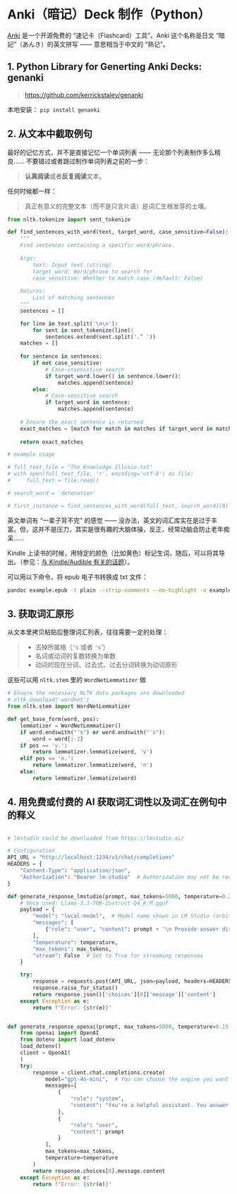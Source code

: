 # Anki（暗记）Deck 制作（Python）

[Anki](https://apps.ankiweb.net/) 是一个开源免费的 “速记卡（Flashcard）工具”。Anki 这个名称是日文 “暗記”（あんき）的英文拼写 —— 意思相当于中文的 “熟记”。

## 1. Python Library for Generting Anki Decks: genanki

> https://github.com/kerrickstaley/genanki

本地安装： `pip install genanki`

## 2. 从文本中截取例句

最好的记忆方式，并不是直接记忆一个单词列表 —— 无论那个列表制作多么精良…… 不要错过或者跳过制作单词列表之前的一步：

> **认真阅读**或者**反复阅读**文本。

任何时候都一样：

> 真正有意义的完整文本（而不是只言片语）是词汇生根发芽的土壤。

```python
from nltk.tokenize import sent_tokenize

def find_sentences_with_word(text, target_word, case_sensitive=False):
    """
    Find sentences containing a specific word/phrase.
    
    Args:
        text: Input text (string)
        target_word: Word/phrase to search for
        case_sensitive: Whether to match case (default: False)
    
    Returns:
        List of matching sentences
    """
    sentences = []

    for line in text.split('\n\n'):
        for sent in sent_tokenize(line):
            sentences.extend(sent.split('.” '))
    matches = []
    
    for sentence in sentences:
        if not case_sensitive:
            # Case-insensitive search
            if target_word.lower() in sentence.lower():
                matches.append(sentence)
        else:
            # Case-sensitive search
            if target_word in sentence:
                matches.append(sentence)
    
    # Ensure the exact sentence is returned
    exact_matches = [match for match in matches if target_word in match]
    
    return exact_matches

# example usage

# full_text_file = "The Knowledge Illusio.txt"
# with open(full_text_file, 'r', encoding='utf-8') as file:
#     full_text = file.read()

# search_word = 'detonation'

# first_instance = find_sentences_with_word(full_text, search_word)[0]

```

英文单词有 “一辈子背不完” 的感觉 —— 没办法，英文的词汇库实在是过于丰富。但，这并不是压力，其实是很有趣的大脑体操，反正，经常动脑会防止老年痴呆……

Kindle 上读书的时候，用特定的颜色（比如黄色）标记生词，随后，可以将其导出。（参见：[与 Kindle/Audible 有关的话题](kindle.md)）。

可以用以下命令，将 epub 电子书转换成 txt 文件：

```bash
pandoc example.epub -t plain --strip-comments --no-highlight -o example.txt
```

## 3. 获取词汇原形

从文本里拷贝粘贴后整理词汇列表，往往需要一定的处理：

> * 去掉所属格（`’s` 或者 `'s`'）
> * 名词或动词的复数转换为单数
> * 动词的现在分词、过去式、过去分词转换为动词原形

这些可以用 `nltk.stem` 里的 `WordNetLemmatizer` 做

```python
# Ensure the necessary NLTK data packages are downloaded
# nltk.download('wordnet')
from nltk.stem import WordNetLemmatizer

def get_base_form(word, pos):
    lemmatizer = WordNetLemmatizer()
    if word.endswith("’s") or word.endswith("'s"):
        word = word[:-2]
    if pos == 'v.':
        return lemmatizer.lemmatize(word, 'v')
    elif pos == 'n.':
        return lemmatizer.lemmatize(word, 'n')
    else:
        return lemmatizer.lemmatize(word)
```

## 4. 用免费或付费的 AI 获取词汇词性以及词汇在例句中的释义

```python

# lmstudio could be downloaded from https://lmstudio.ai/

# Configuration
API_URL = "http://localhost:1234/v1/chat/completions"
HEADERS = {
    "Content-Type": "application/json",
    "Authorization": "Bearer lm-studio"  # Authorization may not be required
}

def generate_response_lmstudio(prompt, max_tokens=5000, temperature=0.2):
    # Once used: Llama-3.3-70B-Instruct-Q4_K_M.gguf
    payload = {
        "model": "local-model",  # Model name shown in LM Studio (arbitrary)
        "messages": [
            {"role": "user", "content": prompt + '\n Provide answer directly and with no further explaination.'}
        ],
        "temperature": temperature,
        "max_tokens": max_tokens,
        "stream": False  # Set to True for streaming responses
    }

    try:
        response = requests.post(API_URL, json=payload, headers=HEADERS)
        response.raise_for_status()
        return response.json()['choices'][0]['message']['content']
    except Exception as e:
        return f"Error: {str(e)}"


def generate_response_openai(prompt, max_tokens=5000, temperature=0.15):
    from openai import OpenAI
    from dotenv import load_dotenv
    load_dotenv()
    client = OpenAI(
    )
    try:
        response = client.chat.completions.create(
            model="gpt-4o-mini",  # You can choose the engine you want to use
            messages=[
                {
                    "role": "system", 
                    "content": "You're a helpful assistant. You answer user's prompt directly, with no futher explanations."
                },
                {
                    "role": "user", 
                    "content": prompt
                }
            ],
            max_tokens=max_tokens,
            temperature=temperature
        )
        return response.choices[0].message.content
    except Exception as e:
        return f"Error: {str(e)}"


```
